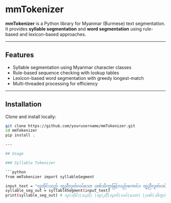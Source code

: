 # mmTokenizer

**mmTokenizer** is a Python library for Myanmar (Burmese) text segmentation.  
It provides **syllable segmentation** and **word segmentation** using rule-based and lexicon-based approaches.

---

## Features
- Syllable segmentation using Myanmar character classes  
- Rule-based sequence checking with lookup tables  
- Lexicon-based word segmentation with greedy longest-match  
- Multi-threaded processing for efficiency  

---

## Installation

Clone and install locally:

```bash
git clone https://github.com/yourusername/mmTokenizer.git
cd mmTokenizer
pip install .

---

## Usage

### Syllable Tokenizer

```python
from mmTokenizer import syllableSegment

input_text = "လူတိုင်းသည် တူညီလွတ်လပ်သော ဂုဏ်သိက္ခာဖြင့်လည်းကောင်း၊ တူညီလွတ်လပ်သော အခွင့်အရေးများဖြင့်လည်းကောင်း၊ မွေးဖွားလာသူများဖြစ်သည်။"
syllable_seg_out = syllableSegment(input_text)
print(syllable_seg_out) # လူ|တိုင်း|သည်| |တူ|ညီ|လွတ်|လပ်|သော| |ဂုဏ်|သိက္ခာ|ဖြင့်|လည်း|ကောင်း|၊ |တူ|ညီ|လွတ်|လပ်|သော| |အ|ခွင့်|အ|ရေး|များ|ဖြင့်|လည်း|ကောင်း|၊ |မွေး|ဖွား|လာ|သူ|များ|ဖြစ်|သည်|။

